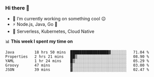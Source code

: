 ### Hi there 👋

<!--
**nodejh/nodejh** is a ✨ _special_ ✨ repository because its `README.md` (this file) appears on your GitHub profile.

Here are some ideas to get you started:

- 🔭 I’m currently working on ...
- 🌱 I’m currently learning ...
- 👯 I’m looking to collaborate on ...
- 🤔 I’m looking for help with ...
- 💬 Ask me about ...
- 📫 How to reach me: ...
- 😄 Pronouns: ...
- ⚡ Fun fact: ...
-->

- 🔭 I’m currently working on something cool :wink:
- ⚡ Node.js, Java, Go :thought_balloon:
- 🤖 Serverless, Kubernetes, Cloud Native

📊 **This week I spent my time on**

<!--START_SECTION:waka-->
```text
Java         18 hrs 50 mins  █████████████████▓░░░░░░░   71.04 % 
Properties   2 hrs 21 mins   ██▒░░░░░░░░░░░░░░░░░░░░░░   08.90 % 
YAML         1 hr 24 mins    █▒░░░░░░░░░░░░░░░░░░░░░░░   05.29 % 
Groovy       47 mins         ▓░░░░░░░░░░░░░░░░░░░░░░░░   03.00 % 
JSON         39 mins         ▓░░░░░░░░░░░░░░░░░░░░░░░░   02.47 % 
```
<!--END_SECTION:waka-->


<!--
:traffic_light: **Visitors**

![visitors](https://visitor-badge.glitch.me/badge?page_id=nodejh.nodejh)
-->

